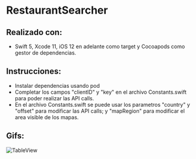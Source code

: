 # RestaurantSearcher

## Realizado con: 
- Swift 5, Xcode 11, iOS 12 en adelante como target y Cocoapods como gestor de dependencias. 

## Instrucciones: 
- Instalar dependencias usando pod 
- Completar los campos "clientID" y "key" en el archivo Constants.swift para poder realizar las API calls. 
- En el archivo Constants.swift se puede usar los parametros "country" y "offset" para modificar las API calls; y "mapRegion" para modificar el area visible de los mapas. 

## Gifs: 
![TableView](https://github.com/gonzalof95/RestaurantSearcher/blob/master/tableView.gif)
